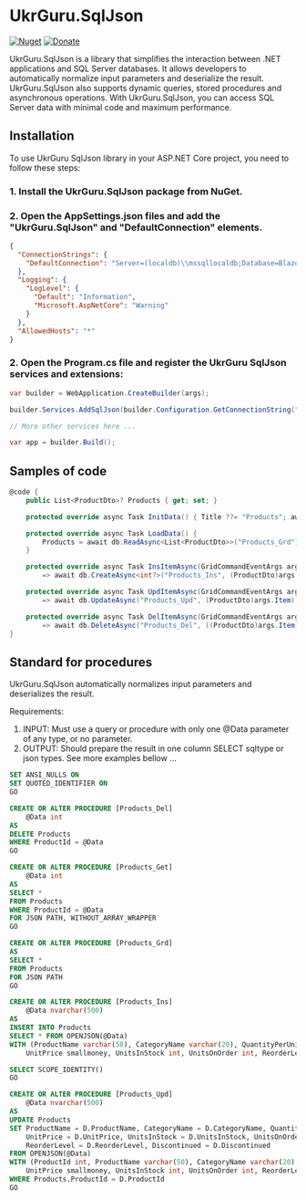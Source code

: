 # UkrGuru.SqlJson
[![Nuget](https://img.shields.io/nuget/v/UkrGuru.SqlJson)](https://www.nuget.org/packages/UkrGuru.SqlJson/)
[![Donate](https://img.shields.io/badge/Donate-PayPal-yellow.svg)](https://www.paypal.com/donate/?hosted_button_id=BPUF3H86X96YN)

UkrGuru.SqlJson is a library that simplifies the interaction between .NET applications and SQL Server databases. It allows developers to automatically normalize input parameters and deserialize the result. UkrGuru.SqlJson also supports dynamic queries, stored procedures and asynchronous operations. With UkrGuru.SqlJson, you can access SQL Server data with minimal code and maximum performance.

## Installation

To use UkrGuru SqlJson library in your ASP.NET Core project, you need to follow these steps:

### 1. Install the UkrGuru.SqlJson package from NuGet.

### 2. Open the AppSettings.json files and add the "UkrGuru.SqlJson" and "DefaultConnection" elements.

```json
{
  "ConnectionStrings": {
    "DefaultConnection": "Server=(localdb)\\mssqllocaldb;Database=BlazorAppDemo;Trusted_Connection=True;"
  },
  "Logging": {
    "LogLevel": {
      "Default": "Information",
      "Microsoft.AspNetCore": "Warning"
    }
  },
  "AllowedHosts": "*"
}
```

### 2. Open the Program.cs file and register the UkrGuru SqlJson services and extensions:

```c#
var builder = WebApplication.CreateBuilder(args);

builder.Services.AddSqlJson(builder.Configuration.GetConnectionString("DefaultConnection"));

// More other services here ... 

var app = builder.Build();
```

## Samples of code

```c#
@code {
    public List<ProductDto>? Products { get; set; }

    protected override async Task InitData() { Title ??= "Products"; await Task.CompletedTask; }

    protected override async Task LoadData() {
        Products = await db.ReadAsync<List<ProductDto>>("Products_Grd");
    }

    protected override async Task InsItemAsync(GridCommandEventArgs args) 
        => await db.CreateAsync<int?>("Products_Ins", (ProductDto)args.Item);

    protected override async Task UpdItemAsync(GridCommandEventArgs args) 
        => await db.UpdateAsync("Products_Upd", (ProductDto)args.Item);

    protected override async Task DelItemAsync(GridCommandEventArgs args) 
        => await db.DeleteAsync("Products_Del", ((ProductDto)args.Item)?.ProductId);
}
```

## Standard for procedures

UkrGuru.SqlJson automatically normalizes input parameters and deserializes the result.

Requirements:
1. INPUT: Must use a query or procedure with only one @Data parameter of any type, or no parameter.
2. OUTPUT: Should prepare the result in one column SELECT sqltype or json types. See more examples bellow ...


```sql
SET ANSI_NULLS ON
SET QUOTED_IDENTIFIER ON
GO

CREATE OR ALTER PROCEDURE [Products_Del]
    @Data int
AS
DELETE Products
WHERE ProductId = @Data
GO

CREATE OR ALTER PROCEDURE [Products_Get]
    @Data int
AS
SELECT *
FROM Products
WHERE ProductId = @Data
FOR JSON PATH, WITHOUT_ARRAY_WRAPPER
GO

CREATE OR ALTER PROCEDURE [Products_Grd]
AS
SELECT *
FROM Products
FOR JSON PATH
GO

CREATE OR ALTER PROCEDURE [Products_Ins]
	@Data nvarchar(500)  
AS
INSERT INTO Products 
SELECT * FROM OPENJSON(@Data) 
WITH (ProductName varchar(50), CategoryName varchar(20), QuantityPerUnit varchar(20), 
	UnitPrice smallmoney, UnitsInStock int, UnitsOnOrder int, ReorderLevel int, Discontinued bit)

SELECT SCOPE_IDENTITY()
GO

CREATE OR ALTER PROCEDURE [Products_Upd]
	@Data nvarchar(500)  
AS
UPDATE Products
SET ProductName = D.ProductName, CategoryName = D.CategoryName, QuantityPerUnit = D.QuantityPerUnit,
	UnitPrice = D.UnitPrice, UnitsInStock = D.UnitsInStock, UnitsOnOrder = D.UnitsOnOrder,
	ReorderLevel = D.ReorderLevel, Discontinued = D.Discontinued
FROM OPENJSON(@Data) 
WITH (ProductId int, ProductName varchar(50), CategoryName varchar(20), QuantityPerUnit varchar(20), 
	UnitPrice smallmoney, UnitsInStock int, UnitsOnOrder int, ReorderLevel int, Discontinued bit) D
WHERE Products.ProductId = D.ProductId
GO
```
